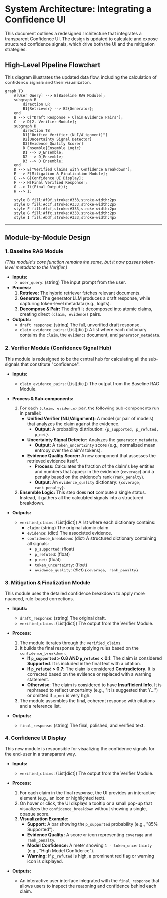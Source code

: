 # System Architecture: Integrating a Confidence UI

This document outlines a redesigned architecture that integrates a transparent Confidence UI. The design is updated to calculate and expose structured confidence signals, which drive both the UI and the mitigation strategies.

## High-Level Pipeline Flowchart

This diagram illustrates the updated data flow, including the calculation of confidence signals and their visualization.

```mermaid
graph TD
    A[User Query] --> B[Baseline RAG Module];
    subgraph B
        direction LR
        B1{Retriever} --> B2{Generator};
    end
    B --> C["Draft Response + Claim-Evidence Pairs"];
    C --> D[2. Verifier Module];
    subgraph D
        direction TB
        D1["Unified Verifier (NLI/Alignment)"]
        D2[Uncertainty Signal Detector]
        D3[Evidence Quality Scorer]
        D_Ensemble{Ensemble Logic}
        D1 --> D_Ensemble;
        D2 --> D_Ensemble;
        D3 --> D_Ensemble;
    end
    D --> E["Verified Claims with Confidence Breakdown"];
    E --> F[Mitigation & Finalization Module];
    E --> G[Confidence UI Display];
    F --> H[Final Verified Response];
    G --> I((Final Output));
    H --> I;

    style B fill:#f9f,stroke:#333,stroke-width:2px
    style D fill:#ccf,stroke:#333,stroke-width:2px
    style F fill:#fcf,stroke:#333,stroke-width:2px
    style G fill:#ffc,stroke:#333,stroke-width:2px
    style I fill:#bdf,stroke:#333,stroke-width:4px
```

---

## Module-by-Module Design

### 1. Baseline RAG Module
*(This module's core function remains the same, but it now passes token-level metadata to the Verifier.)*

-   **Inputs:**
    -   `user_query`: (string) The input prompt from the user.
-   **Process:**
    1.  **Retrieve:** The hybrid retriever fetches relevant documents.
    2.  **Generate:** The generator LLM produces a draft response, while capturing token-level metadata (e.g., logits).
    3.  **Decompose & Pair:** The draft is decomposed into atomic claims, creating direct `(claim, evidence)` pairs.
-   **Outputs:**
    -   `draft_response`: (string) The full, unverified draft response.
    -   `claim_evidence_pairs`: (List[dict]) A list where each dictionary contains the `claim`, the `evidence` document, and `generator_metadata`.

### 2. Verifier Module (Confidence Signal Hub)

This module is redesigned to be the central hub for calculating all the sub-signals that constitute "confidence".

-   **Inputs:**
    -   `claim_evidence_pairs`: (List[dict]) The output from the Baseline RAG Module.

-   **Process & Sub-components:**
    1.  For each `(claim, evidence)` pair, the following sub-components run in parallel:
        -   **Unified Verifier (NLI/Alignment):** A model (or pair of models) that analyzes the claim against the evidence.
            -   **Output:** A probability distribution: `{p_supported, p_refuted, p_nei}`.
        -   **Uncertainty Signal Detector:** Analyzes the `generator_metadata`.
            -   **Output:** A `token_uncertainty` score (e.g., normalized mean entropy over the claim's tokens).
        -   **Evidence Quality Scorer:** A new component that assesses the retrieved evidence itself.
            -   **Process:** Calculates the fraction of the claim's key entities and numbers that appear in the evidence (`coverage`) and a penalty based on the evidence's rank (`rank_penalty`).
            -   **Output:** An `evidence_quality` dictionary: `{coverage, rank_penalty}`.
    2.  **Ensemble Logic:** This step does **not** compute a single status. Instead, it gathers all the calculated signals into a structured breakdown.

-   **Outputs:**
    -   `verified_claims`: (List[dict]) A list where each dictionary contains:
        -   `claim`: (string) The original atomic claim.
        -   `evidence`: (dict) The associated evidence.
        -   `confidence_breakdown`: (dict) A structured dictionary containing all signals:
            -   `p_supported`: (float)
            -   `p_refuted`: (float)
            -   `p_nei`: (float)
            -   `token_uncertainty`: (float)
            -   `evidence_quality`: (dict) `{coverage, rank_penalty}`

### 3. Mitigation & Finalization Module

This module uses the detailed confidence breakdown to apply more nuanced, rule-based corrections.

-   **Inputs:**
    -   `draft_response`: (string) The original draft.
    -   `verified_claims`: (List[dict]) The output from the Verifier Module.

-   **Process:**
    1.  The module iterates through the `verified_claims`.
    2.  It builds the final response by applying rules based on the `confidence_breakdown`:
        -   **If `p_supported` > 0.8 AND `p_refuted` < 0.1**: The claim is considered **Supported**. It is included in the final text with a citation.
        -   **If `p_refuted` > 0.7**: The claim is considered **Contradictory**. It is corrected based on the evidence or replaced with a warning statement.
        -   **Otherwise**: The claim is considered to have **Insufficient Info**. It is rephrased to reflect uncertainty (e.g., "It is suggested that Y...") or omitted if `p_nei` is very high.
    3.  The module assembles the final, coherent response with citations and a reference list.

-   **Outputs:**
    -   `final_response`: (string) The final, polished, and verified text.

### 4. Confidence UI Display

This new module is responsible for visualizing the confidence signals for the end-user in a transparent way.

-   **Inputs:**
    -   `verified_claims`: (List[dict]) The output from the Verifier Module.

-   **Process:**
    1.  For each claim in the final response, the UI provides an interactive element (e.g., an icon or highlighted text).
    2.  On hover or click, the UI displays a tooltip or a small pop-up that visualizes the `confidence_breakdown` without showing a single, opaque score.
    3.  **Visualization Example:**
        -   **Support:** A bar showing the `p_supported` probability (e.g., "85% Supported").
        -   **Evidence Quality:** A score or icon representing `coverage` and `rank_penalty`.
        -   **Model Confidence:** A meter showing `1 - token_uncertainty` (e.g., "High Model Confidence").
        -   **Warning:** If `p_refuted` is high, a prominent red flag or warning icon is displayed.

-   **Outputs:**
    -   An interactive user interface integrated with the `final_response` that allows users to inspect the reasoning and confidence behind each claim.
